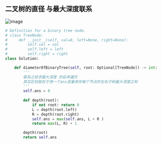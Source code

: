 ## 二叉树的直径 与最大深度联系

![image](https://github.com/user-attachments/assets/e42d5849-cbb4-452b-913d-48a25c5bdc3e)

```python
# Definition for a binary tree node.
# class TreeNode:
#     def __init__(self, val=0, left=None, right=None):
#         self.val = val
#         self.left = left
#         self.right = right
class Solution:

    def diameterOfBinaryTree(self, root: Optional[TreeNode]) -> int:
        '''
        联系之前求最大深度 的后序遍历 
        其实区别就在于用一个ans变量来存每个节点的左右子树最大深度之和 
        '''
        self.ans = 0
        
        def depth(root):
            if not root: return 0
            L = depth(root.left)
            R = depth(root.right)
            self.ans = max(self.ans, L + R )
            return max(L, R) + 1

        depth(root)
        return self.ans


```
